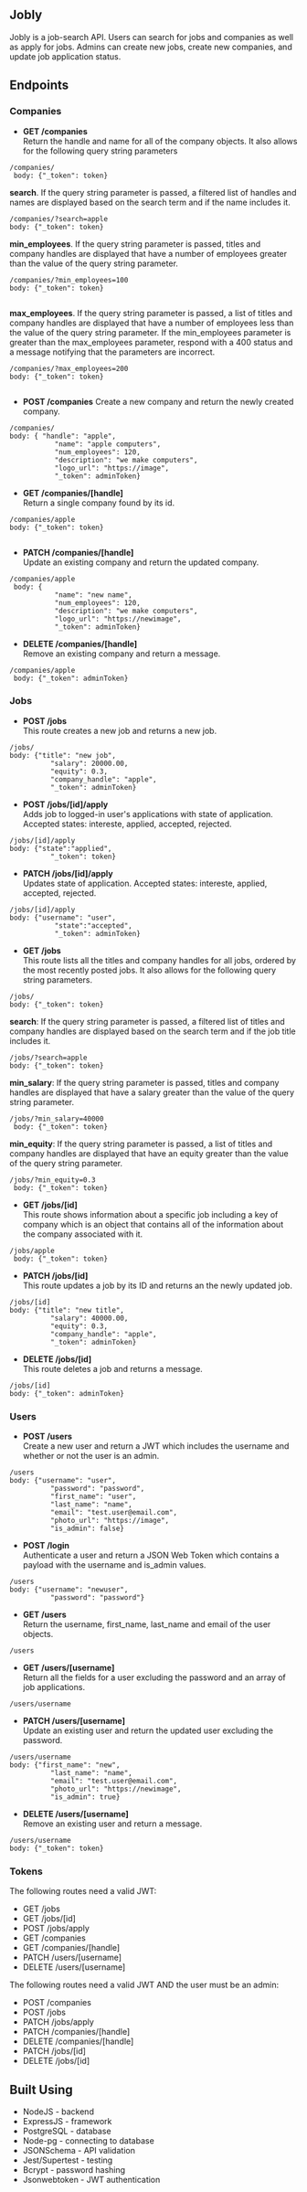 ## Jobly

Jobly is a job-search API.  Users can search for jobs and companies as well as apply for jobs.  Admins can create new jobs, create new companies, and update job application status. 

## Endpoints
### Companies

- **GET /companies**  
 Return the handle and name for all of the company objects. It also allows for the following query string parameters
 
 ```
 /companies/
  body: {"_token": token}

 ```

 **search**. If the query string parameter is passed, a filtered list of handles and names are displayed based on the search term and if the name includes it.
 
 ```
 /companies/?search=apple
 body: {"_token": token}
 ```
 
 **min\_employees**. If the query string parameter is passed, titles and company handles are displayed that have a number of employees greater than the value of the query string parameter.
 
 ```
 /companies/?min_employees=100
 body: {"_token": token}
  
 ```  
 
 **max\_employees**. If the query string parameter is passed, a list of titles and company handles are displayed that have a number of employees less than the value of the query string parameter.
If the min_employees parameter is greater than the max_employees parameter, respond with a 400 status and a message notifying that the parameters are incorrect.

 ```
 /companies/?max_employees=200
 body: {"_token": token}
  
 ``` 

- **POST /companies** 
 Create a new company and return the newly created company.
 
 ```
 /companies/
 body: { "handle": "apple",
            "name": "apple computers",
            "num_employees": 120,
            "description": "we make computers",
            "logo_url": "https://image",
            "_token": adminToken}
 ```
 
- **GET /companies/[handle]**  
Return a single company found by its id.

 ```
 /companies/apple
 body: {"_token": token}
  
 ``` 

- **PATCH /companies/[handle]**  
Update an existing company and return the updated company.

 ```
 /companies/apple
  body: { 
            "name": "new name",
            "num_employees": 120,
            "description": "we make computers",
            "logo_url": "https://newimage",
            "_token": adminToken}
 ```

- **DELETE /companies/[handle]**  
Remove an existing company and return a message.

 ```
 /companies/apple
  body: {"_token": adminToken}
 ```

### Jobs

- **POST /jobs**  
This route creates a new job and returns a new job.

 ```
 /jobs/
 body: {"title": "new job",
           "salary": 20000.00,
           "equity": 0.3,
           "company_handle": "apple",
           "_token": adminToken}
 ```

- **POST /jobs/[id]/apply**  
 Adds job to logged-in user's applications with state of application.  Accepted states: intereste, applied, accepted, rejected.
 
 ```
 /jobs/[id]/apply
 body: {"state":"applied", 
 		   "_token": token}
 ```

- **PATCH /jobs/[id]/apply**  
 Updates state of application.  Accepted states: intereste, applied, accepted, rejected.
 
 ```
 /jobs/[id]/apply
 body: {"username": "user",
 			"state":"accepted", 
 			"_token": adminToken}
 ```

- **GET /jobs**  
This route lists all the titles and company handles for all jobs, ordered by the most recently posted jobs. It  also allows for the following query string parameters.

 ```
 /jobs/
 body: {"_token": token}

 ```

 **search**: If the query string parameter is passed, a filtered list of titles and company handles are displayed based on the search term and if the job title includes it.  
 
 ```
 /jobs/?search=apple
 body: {"_token": token}
 ```
 
 
 **min_salary**: If the query string parameter is passed, titles and company handles are displayed that have a salary greater than the value of the query string parameter.  
 
 ```
 /jobs/?min_salary=40000
  body: {"_token": token}
 ```
 

 **min_equity**: If the query string parameter is passed, a list of titles and company handles are displayed that have an equity greater than the value of the query string parameter.  
 
 ```
 /jobs/?min_equity=0.3
  body: {"_token": token}
 ```

- **GET /jobs/[id]**  
This route shows information about a specific job including a key of company which is an object that contains all of the information about the company associated with it.
 
 ```
 /jobs/apple
  body: {"_token": token}
 ```

- **PATCH /jobs/[id]**  
This route updates a job by its ID and returns an the newly updated job.

 ```
 /jobs/[id]
 body: {"title": "new title",
           "salary": 40000.00,
           "equity": 0.3,
           "company_handle": "apple",
           "_token": adminToken}
 ```

- **DELETE /jobs/[id]**  
This route deletes a job and returns a message.

 ```
 /jobs/[id]
 body: {"_token": adminToken}
 ```

### Users

- **POST /users**  
Create a new user and return a JWT which includes the username and whether or not the user is an admin.

 ```
 /users
 body: {"username": "user",
           "password": "password",
           "first_name": "user",
           "last_name": "name",
           "email": "test.user@email.com",
           "photo_url": "https://image",
           "is_admin": false}
 ```


- **POST /login**  
Authenticate a user and return a JSON Web Token which contains a payload with the username and is_admin values.

 ```
 /users
 body: {"username": "newuser",
           "password": "password"}
 ```

- **GET /users**  
Return the username, first_name, last_name and email of the user objects.

 ```
 /users
 ```

- **GET /users/[username]**  
Return all the fields for a user excluding the password and an array of job applications.  

 ```
 /users/username
 ```

- **PATCH /users/[username]**  
Update an existing user and return the updated user excluding the password.

 ```
 /users/username
 body: {"first_name": "new",
           "last_name": "name",
           "email": "test.user@email.com",
           "photo_url": "https://newimage",
           "is_admin": true}
 ```

- **DELETE /users/[username]**  
Remove an existing user and return a message.

 ```
 /users/username
 body: {"_token": token}
 ```
 
### Tokens
The following routes need a valid JWT:  

- GET /jobs  
- GET /jobs/[id]  
- POST /jobs/apply  
- GET /companies  
- GET /companies/[handle]  
- PATCH /users/[username]  
- DELETE /users/[username]

The following routes need a valid JWT AND the user must be an admin:  
 
- POST /companies  
- POST /jobs  
- PATCH /jobs/apply  
- PATCH /companies/[handle]  
- DELETE /companies/[handle]  
- PATCH /jobs/[id]  
- DELETE /jobs/[id]  

## Built Using

- NodeJS - backend
- ExpressJS - framework
- PostgreSQL - database
- Node-pg - connecting to database
- JSONSchema - API validation
- Jest/Supertest - testing
- Bcrypt - password hashing
- Jsonwebtoken - JWT authentication